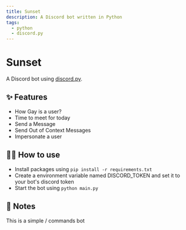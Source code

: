 ```yaml
---
title: Sunset
description: A Discord bot written in Python
tags:
  - python
  - discord.py
---
```


# Sunset

A Discord bot using [discord.py](https://discordpy.readthedocs.io/en/stable/).



## ✨ Features

- How Gay is a user?
- Time to meet for today
- Send a Message
- Send Out of Context Messages
- Impersonate a user

## 💁‍♀️ How to use

- Install packages using `pip install -r requirements.txt`
- Create a environment variable named DISCORD_TOKEN and set it to your bot's discord token
- Start the bot using `python main.py`

## 📝 Notes

This is a simple / commands bot
